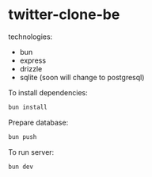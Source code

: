 # twitter-clone-be

technologies:

- bun
- express
- drizzle
- sqlite (soon will change to postgresql)

To install dependencies:

```bash
bun install
```

Prepare database:

```bash
bun push
```

To run server:

```bash
bun dev
```
